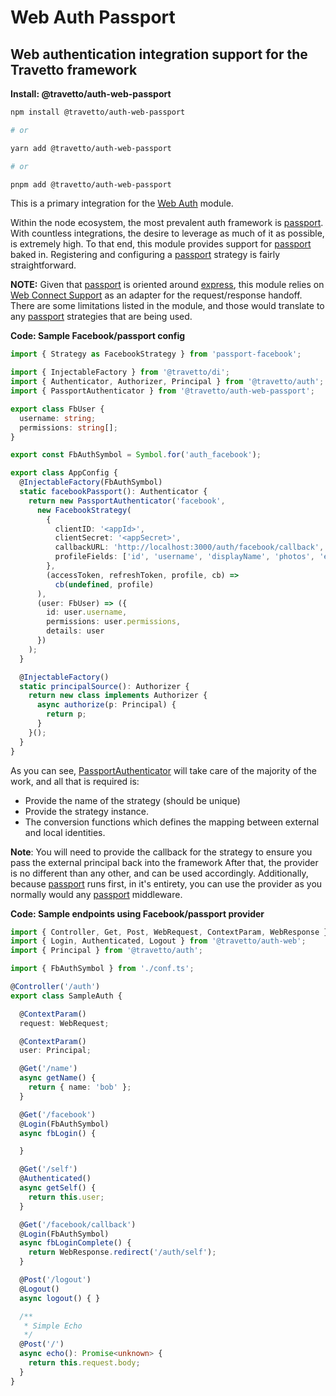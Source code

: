 <!-- This file was generated by @travetto/doc and should not be modified directly -->
<!-- Please modify https://github.com/travetto/travetto/tree/main/module/auth-web-passport/DOC.tsx and execute "trv doc" to rebuild -->
# Web Auth Passport

## Web authentication integration support for the Travetto framework

**Install: @travetto/auth-web-passport**
```bash
npm install @travetto/auth-web-passport

# or

yarn add @travetto/auth-web-passport

# or

pnpm add @travetto/auth-web-passport
```

This is a primary integration for the [Web Auth](https://github.com/travetto/travetto/tree/main/module/auth-web#readme "Web authentication integration support for the Travetto framework") module. 

Within the node ecosystem, the most prevalent auth framework is [passport](http://passportjs.org).  With countless integrations, the desire to leverage as much of it as possible, is extremely high. To that end, this module provides support for [passport](http://passportjs.org) baked in. Registering and configuring a [passport](http://passportjs.org) strategy is fairly straightforward.

**NOTE:** Given that [passport](http://passportjs.org) is oriented around [express](https://expressjs.com), this module relies on [Web Connect Support](https://github.com/travetto/travetto/tree/main/module/web-connect#readme "Web integration for Connect-Like Resources") as an adapter for the request/response handoff.  There are some limitations listed in the module, and those would translate to any [passport](http://passportjs.org) strategies that are being used.

**Code: Sample Facebook/passport config**
```typescript
import { Strategy as FacebookStrategy } from 'passport-facebook';

import { InjectableFactory } from '@travetto/di';
import { Authenticator, Authorizer, Principal } from '@travetto/auth';
import { PassportAuthenticator } from '@travetto/auth-web-passport';

export class FbUser {
  username: string;
  permissions: string[];
}

export const FbAuthSymbol = Symbol.for('auth_facebook');

export class AppConfig {
  @InjectableFactory(FbAuthSymbol)
  static facebookPassport(): Authenticator {
    return new PassportAuthenticator('facebook',
      new FacebookStrategy(
        {
          clientID: '<appId>',
          clientSecret: '<appSecret>',
          callbackURL: 'http://localhost:3000/auth/facebook/callback',
          profileFields: ['id', 'username', 'displayName', 'photos', 'email'],
        },
        (accessToken, refreshToken, profile, cb) =>
          cb(undefined, profile)
      ),
      (user: FbUser) => ({
        id: user.username,
        permissions: user.permissions,
        details: user
      })
    );
  }

  @InjectableFactory()
  static principalSource(): Authorizer {
    return new class implements Authorizer {
      async authorize(p: Principal) {
        return p;
      }
    }();
  }
}
```

As you can see, [PassportAuthenticator](https://github.com/travetto/travetto/tree/main/module/auth-web-passport/src/authenticator.ts#L15) will take care of the majority of the work, and all that is required is:
   *  Provide the name of the strategy (should be unique)
   *  Provide the strategy instance.
   *  The conversion functions which defines the mapping between external and local identities.

**Note**: You will need to provide the callback for the strategy to ensure you pass the external principal back into the framework
After that, the provider is no different than any other, and can be used accordingly.  Additionally, because [passport](http://passportjs.org) runs first, in it's entirety, you can use the provider as you normally would any [passport](http://passportjs.org) middleware.

**Code: Sample endpoints using Facebook/passport provider**
```typescript
import { Controller, Get, Post, WebRequest, ContextParam, WebResponse } from '@travetto/web';
import { Login, Authenticated, Logout } from '@travetto/auth-web';
import { Principal } from '@travetto/auth';

import { FbAuthSymbol } from './conf.ts';

@Controller('/auth')
export class SampleAuth {

  @ContextParam()
  request: WebRequest;

  @ContextParam()
  user: Principal;

  @Get('/name')
  async getName() {
    return { name: 'bob' };
  }

  @Get('/facebook')
  @Login(FbAuthSymbol)
  async fbLogin() {

  }

  @Get('/self')
  @Authenticated()
  async getSelf() {
    return this.user;
  }

  @Get('/facebook/callback')
  @Login(FbAuthSymbol)
  async fbLoginComplete() {
    return WebResponse.redirect('/auth/self');
  }

  @Post('/logout')
  @Logout()
  async logout() { }

  /**
   * Simple Echo
   */
  @Post('/')
  async echo(): Promise<unknown> {
    return this.request.body;
  }
}
```
